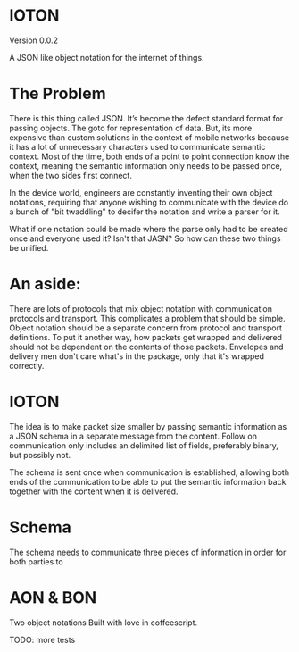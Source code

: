 # IOTON
Version 0.0.2

A JSON like object notation for the internet of things.

# The Problem

There is this thing called JSON. It’s become the defect standard format for passing objects.  The goto for representation of data. But, its more expensive than custom solutions in the context of mobile networks because it has a lot of unnecessary characters used to communicate semantic context. Most of the time, both ends of a point to point connection know the context, meaning the semantic information only needs to be passed once, when the two sides first connect.

In the device world, engineers are constantly inventing their own object notations, requiring that anyone wishing to communicate with the device do a bunch of "bit twaddling" to decifer the notation and write a parser for it. 

What if one notation could be made where the parse only had to be created once and everyone used it? Isn't that JASN? So how can these two things be unified.

# An aside: 

There are lots of protocols that mix object notation with communication protocols and transport. This complicates a problem that should be simple.  Object notation should be a separate concern from protocol and transport definitions. To put it another way, how packets get wrapped and delivered should not be dependent on the contents of those packets. Envelopes and delivery men don't care what's in the package, only that it's wrapped correctly.

# IOTON

The idea is to make packet size smaller by passing semantic information as a JSON schema in a separate message from the content. Follow on communication only includes an delimited list of fields, preferably binary, but possibly not.

The schema is sent once when communication is established, allowing both ends of the communication to be able to put the semantic information back together with the content when it is delivered.

# Schema 

The schema needs to communicate three pieces of information in order for both parties to 

# AON & BON

Two object notations 
Built with love in coffeescript.

TODO: 
more tests
